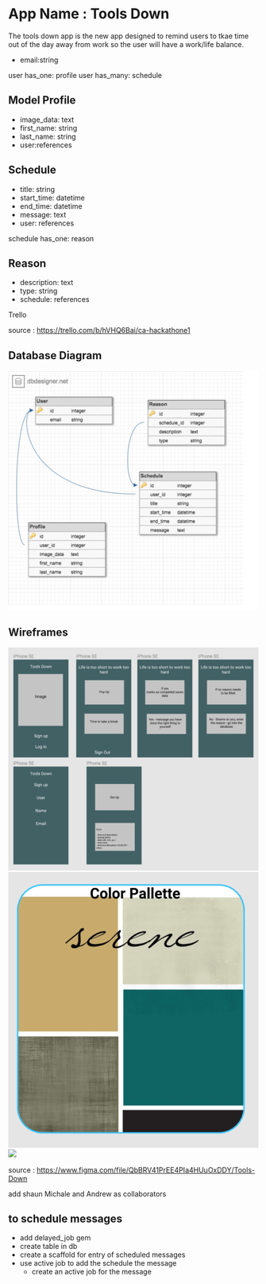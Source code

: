 # App Name : Tools Down

The tools down app is the new app designed to remind users to tkae time out of the day away from work so the user will have a work/life balance.

- email:string

user has_one: profile
user has_many: schedule

## Model Profile

- image_data: text
- first_name: string
- last_name: string
- user:references

## Schedule
- title: string
- start_time: datetime
- end_time: datetime
- message: text
- user: references

schedule has_one: reason

## Reason
- description: text
- type: string
- schedule: references

Trello

source : https://trello.com/b/hVHQ6Bai/ca-hackathone1


## Database Diagram

![](app/assets/images/DBDiagram.png)


<!-- ![](https://www.danmartell.com/wp-content/uploads/2014/10/Maslows-Hierarchy-of-Needs-1024x791.jpg) -->


## Wireframes
![](app/assets/images/Wireframe.png)
![](app/assets/images/ColorPallette.png)
![](app/assets/images/FontStyle.png)


source : https://www.figma.com/file/QbBRV41PrEE4PIa4HUuOxDDY/Tools-Down

add shaun Michale and Andrew as collaborators

## to schedule messages
- add delayed_job gem
- create table in db
- create a scaffold for entry of scheduled messages
- use active job to add the schedule the message
  - create an active job for the message
